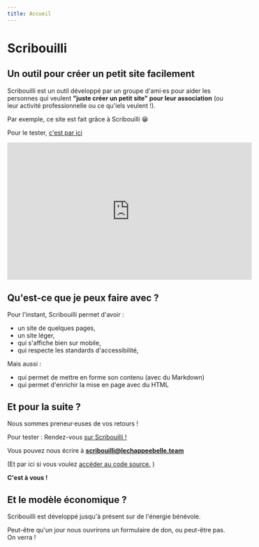 ```yaml
---
title: Accueil
---
```

# Scribouilli

## Un outil pour créer un petit site facilement

Scribouilli est un outil développé par un groupe d'ami·es pour aider les personnes qui veulent **"juste créer un petit site" pour leur association** (ou leur activité professionnelle ou ce qu'iels veulent !).

Par exemple, ce site est fait grâce à Scribouilli 😁

Pour le tester, [c'est par ici](https://scribouilli.github.io/scribouilli)

<iframe title="Démo de Scribouilli, un outil pour créer son petit site facilement !" src="https://aperi.tube/videos/embed/b2e42943-5c9a-4b9e-bd3c-41efd9286d88" allowfullscreen="" sandbox="allow-same-origin allow-scripts allow-popups" width="560" height="315" frameborder="0"></iframe>

## Qu'est-ce que je peux faire avec ?

Pour l'instant, Scribouilli permet d'avoir :
- un site de quelques pages,
- un site léger,
- qui s'affiche bien sur mobile,
- qui respecte les standards d'accessibilité,

Mais aussi :
- qui permet de mettre en forme son contenu (avec du Markdown)
- qui permet d'enrichir la mise en page avec du HTML 


## Et pour la suite ?

Nous sommes preneur·euses de vos retours ! 

Pour tester : Rendez-vous [sur Scribouilli !](https://scribouilli.github.io/scribouilli)

Vous pouvez nous écrire à **scribouilli@lechappeebelle.team**

(Et par ici si vous voulez [accéder au code source.](https://github.com/Scribouilli/scribouilli) )

**C'est à vous !**

## Et le modèle économique ?

Scribouilli est développé jusqu'à présent sur de l'énergie bénévole.

Peut-être qu'un jour nous ouvrirons un formulaire de don, ou peut-être pas. On verra !